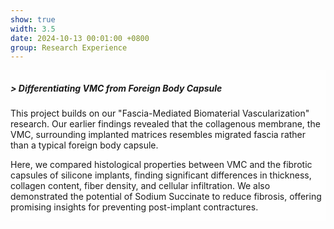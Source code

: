 ```yaml
---
show: true
width: 3.5
date: 2024-10-13 00:01:00 +0800
group: Research Experience
---
```

<div style="height: 325px; overflow: auto;">
<!-- <img data-src="{{ 'assets/images/covers/IMG_BA9BFBCC2A5B-1.jpeg' | relative_url }}" class="lazy w-100 rounded-sm" src="{{ '/assets/images/empty_300x200.png' | relative_url }}"> -->  

  <div class="card-img-overlay" style="overflow: scroll; background: rgb(255,255,255,0.8)">
    <h5 class="card-title">> Differentiating VMC from Foreign Body Capsule</h5>
    <p class="card-text">
      This project builds on our "Fascia-Mediated Biomaterial Vascularization" research. Our earlier findings revealed that the collagenous membrane, the VMC, surrounding implanted matrices resembles migrated fascia rather than a typical foreign body capsule.
    </p>
    <p class="card-text">
      Here, we compared histological properties between VMC and the fibrotic capsules of silicone implants, finding significant differences in thickness, collagen content, fiber density, and cellular infiltration. We also demonstrated the potential of Sodium Succinate to reduce fibrosis, offering promising insights for preventing post-implant contractures.
    </p>
  </div>
</div>
